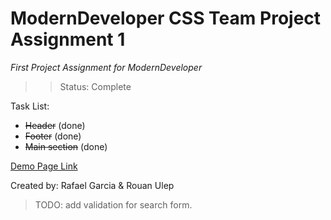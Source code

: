 # ModernDeveloper CSS Team Project Assignment 1
*First Project Assignment for ModernDeveloper*
>> Status: Complete

Task List:
* <del>Header</del> (done)
* <del>Footer</del> (done)
* <del>Main section</del> (done)


[Demo Page Link](https://rafuka.github.io/MD-Introduction-To-CSS-Team-Project-Assignment-1/)

 Created by: Rafael Garcia & Rouan Ulep

 > TODO: add validation for search form.

